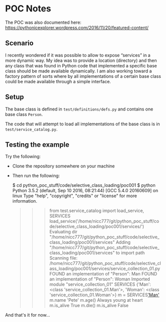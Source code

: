 # POC Notes

The POC was also documented here: https://pythonicexplorer.wordpress.com/2016/11/20/featured-content/

## Scenario

I recently wondered if it was possible to allow to expose “services” in a more dynamic way. My idea was to provide a location (directory) and then any class that was found in Python code that implemented a specific base class should be made available dynamically. I am also working toward a factory pattern of sorts where by all implementations of a certain base class could be made available through a simple interface.

## Setup

The base class is defined in `test/definitions/defs.py` and contains one base class `Person`.

The code that will attempt to load all implementations of the base class is in `test/service_catalog.py`.

## Testing the example

Try the following:

* Clone the repository somewhere on your machine
* Then run the following:

  $ cd python_poc_stuff/code/selective_class_loading/poc001
  $ python
  Python 3.5.2 (default, Sep 10 2016, 08:21:44)
  [GCC 5.4.0 20160609] on linux
  Type "help", "copyright", "credits" or "license" for more information.
  >>> from test.service_catalog import load_service, SERVICES
  >>> load_service('/home/nicc777/git/python_poc_stuff/code/selective_class_loading/poc001/services/')
  Evaluating dir "/home/nicc777/git/python_poc_stuff/code/selective_class_loading/poc001/services"
  Adding "/home/nicc777/git/python_poc_stuff/code/selective_class_loading/poc001/services" to import path
  Scanning file: /home/nicc777/git/python_poc_stuff/code/selective_class_loading/poc001/services/service_collection_01.py
    FOUND an implementation of "Person": Man
	  FOUND an implementation of "Person": Woman
    Imported module "service_collection_01"
    >>> SERVICES
    {'Man': <class 'service_collection_01.Man'>, 'Woman': <class 'service_collection_01.Woman'>}
    >>> m = SERVICES['Man']('Pete')
    >>> m.name
    'Pete'
    >>> m.age()
    Always young at heart
    >>> m.is_alive
    True
    >>> m.die()
    >>> m.is_alive
    False

And that's it for now...
